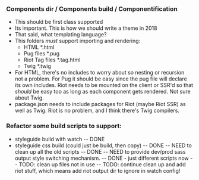  ### Components dir / Components build / Componentification
  - This should be first class supported
  - Its important. This is how we should write a theme in 2018
  - That said, what templating language?
  - This folders *must* support importing and rendering: 
    - HTML *.html
    - Pug files *.pug
    - Riot Tag files *.tag.html
    - Twig *.twig
  - For HTML, there's no includes to worry about so nesting or recursion not a problem.  For Pug it should be easy since the pug file will declare its own includes. Riot needs to be mounted on the client or SSR'd so that *should* be easy too as long as each component gets rendered. Not sure about Twig.
  - package.json needs to include packages for Riot (maybe Riot SSR) as well as Twig.  Riot is no problem, and I think there's Twig compilers.

 ### Refactor some build scripts to support:
  - styleguide build with watch -- DONE
  - styleguide css build (could just be build, then copy) -- DONE
  -- NEED to clean up all the old scripts -- DONE
  -- NEED to provide dev/prod sass output style switching mechanism. -- DONE - just different scripts now
  -- TODO: clean up files not in use
  -- TODO: continue clean up and add riot stuff, which means add riot output dir to ignore in watch config!
